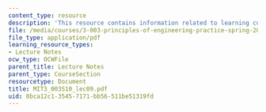 ```yaml
---
content_type: resource
description: 'This resource contains information related to learning curves. '
file: /media/courses/3-003-principles-of-engineering-practice-spring-2010/0bca12c135457171bb56511be51319fd_MIT3_003S10_lec09.pdf
file_type: application/pdf
learning_resource_types:
- Lecture Notes
ocw_type: OCWFile
parent_title: Lecture Notes
parent_type: CourseSection
resourcetype: Document
title: MIT3_003S10_lec09.pdf
uid: 0bca12c1-3545-7171-bb56-511be51319fd
---
```

